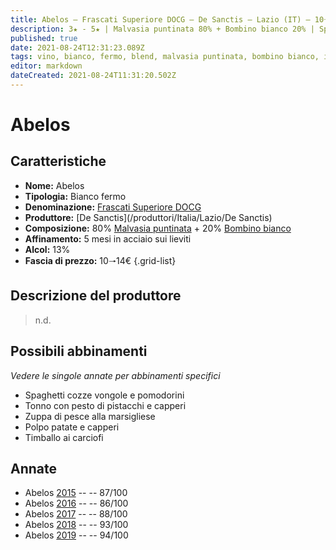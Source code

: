 ```yaml
---
title: Abelos – Frascati Superiore DOCG – De Sanctis – Lazio (IT) – 10🠒14€
description: 3★ - 5★ | Malvasia puntinata 80% + Bombino bianco 20% | Spaghetti cozze vongole e pomodorini – Tonno con pesto di pistacchi e capperi – Zuppa di pesce alla marsigliese – Polpo patate e capperi – Timballo ai carciofi
published: true
date: 2021-08-24T12:31:23.089Z
tags: vino, bianco, fermo, blend, malvasia puntinata, bombino bianco, italia, lazio, spaghetti cozze vongole e pomodorini, tonno con pesto di pistacchi e capperi, zuppa di pesce alla marsigliese, polpo patate e capperi, timballo ai carciofi, 10🠒14€, 5 stelle
editor: markdown
dateCreated: 2021-08-24T11:31:20.502Z
---
```


# Abelos

## Caratteristiche
- **Nome:** Abelos
- **Tipologia:** Bianco fermo
- **Denominazione:** [Frascati Superiore DOCG](/denominazioni/Italia/Lazio/DOCG/Frascati-Superiore)
- **Produttore:** [De Sanctis](/produttori/Italia/Lazio/De Sanctis) 
- **Composizione:** 80% [Malvasia puntinata](/vitigni/Italia/bacca-bianca/malvasia-puntinata) + 20% [Bombino bianco](/vitigni/Italia/bacca-bianca/bombino-bianco)
- **Affinamento:** 5 mesi in acciaio sui lieviti
- **Alcol:** 13%
- **Fascia di prezzo:** 10🠒14€
{.grid-list}

## Descrizione del produttore

> n.d.

## Possibili abbinamenti
*Vedere le singole annate per abbinamenti specifici*

- Spaghetti cozze vongole e pomodorini
- Tonno con pesto di pistacchi e capperi
- Zuppa di pesce alla marsigliese
- Polpo patate e capperi
- Timballo ai carciofi

## Annate
- Abelos [2015](/vini/Italia/Lazio/De-Sanctis/Abelos/2015) -- <span class="star-3"></span> -- 87/100
- Abelos [2016](/vini/Italia/Lazio/De-Sanctis/Abelos/2016) -- <span class="star-3"></span> -- 86/100
- Abelos [2017](/vini/Italia/Lazio/De-Sanctis/Abelos/2017) -- <span class="star-3"></span> -- 88/100
- Abelos [2018](/vini/Italia/Lazio/De-Sanctis/Abelos/2018) -- <span class="star-5"></span> -- 93/100
- Abelos [2019](/vini/Italia/Lazio/De-Sanctis/Abelos/2019) -- <span class="star-5"></span> -- 94/100

